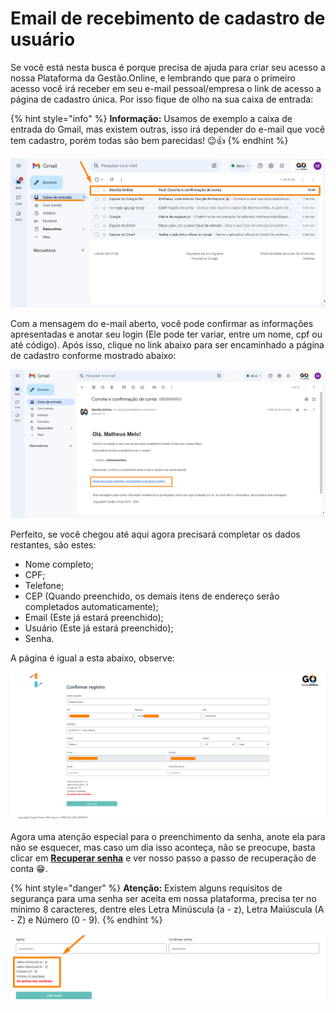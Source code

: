 # Email de recebimento de cadastro de usuário

Se você está nesta busca é porque precisa de ajuda para criar seu acesso a nossa Plataforma da Gestão.Online, e lembrando que para o primeiro acesso você irá receber em seu e-mail pessoal/empresa o link de acesso a página de cadastro única. Por isso fique de olho na sua caixa de entrada:

{% hint style="info" %}
**Informação:** Usamos de exemplo a caixa de entrada do Gmail, mas existem outras, isso irá depender do e-mail que você tem cadastro, porém todas são bem parecidas! 😉👍
{% endhint %}

![](/erp-v2/assets/tela_email_novo_user.png)

Com a mensagem do e-mail aberto, você pode confirmar as informações apresentadas e anotar seu login (Ele pode ter variar, entre um nome, cpf ou até código). Após isso, clique no link abaixo para ser encaminhado a página de cadastro conforme mostrado abaixo:

![](/erp-v2/assets/tela_email_novo_user_link.png)

Perfeito, se você chegou até aqui agora precisará completar os dados restantes, são estes:

- Nome completo;
- CPF; 
- Telefone;
- CEP (Quando preenchido, os demais itens de endereço serão completados automaticamente);
- Email (Este já estará preenchido);
- Usuário (Este já estará preenchido);
- Senha.

A página é igual a esta abaixo, observe:

![](/erp-v2/assets/tela_email_novo_user_link_confirmar.png)

Agora uma atenção especial para o preenchimento da senha, anote ela para não se esquecer, mas caso um dia isso aconteça, não se preocupe, basta clicar em **[Recuperar senha](https://docs.gestao.plus/erp-v2/criar_recuperar_acesso/recuperar_acesso.md)** e ver nosso passo a passo de recuperação de conta 😁.

{% hint style="danger" %}
**Atenção:** Existem alguns requisitos de segurança para uma senha ser aceita em nossa plataforma, precisa ter no mínimo 8 caracteres, dentre eles Letra Minúscula (a - z), Letra Maiúscula (A - Z) e Número (0 - 9).
{% endhint %}

![](/erp-v2/assets/tela_email_novo_user_link_confirmar_senha.png)
